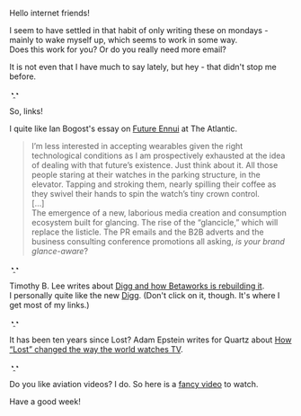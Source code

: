 Hello internet friends!

I seem to have settled in that habit of only writing these on mondays - mainly to wake myself up, which seems to work in some way.  
Does this work for you? Or do you really need more email?

It is not even that I have much to say lately, but hey - that didn't stop me before.

◔̯◔

So, links!

I quite like Ian Bogost's essay on [Future Ennui](http://www.theatlantic.com/technology/archive/2014/09/future-ennui/380099/?single_page=true) at The Atlantic.

> I’m less interested in accepting wearables given the right technological conditions as I am prospectively exhausted at the idea of dealing with that future’s existence. Just think about it. All those people staring at their watches in the parking structure, in the elevator. Tapping and stroking them, nearly spilling their coffee as they swivel their hands to spin the watch’s tiny crown control.  
	[…]  
	The emergence of a new, laborious media creation and consumption ecosystem built for glancing. The rise of the “glancicle,” which will replace the listicle. The PR emails and the B2B adverts and the business consulting conference promotions all asking, *is your brand glance-aware*?
	
◔̯◔

Timothy B. Lee writes about [Digg and how Betaworks is rebuilding it](http://www.vox.com/2014/9/18/6154205/how-digg-was-rebuilt-betaworks).  
I personally quite like the new [Digg](http://digg.com/).  (Don't click on it, though. It's where I get most of my links.)

◔̯◔

It has been ten years since Lost? Adam Epstein writes for Quartz about [How “Lost” changed the way the world watches TV](http://qz.com/267903/how-lost-changed-the-way-the-world-watches-tv/).

◔̯◔

Do you like aviation videos? I do. So here is a [fancy video](https://www.youtube.com/watch?v=dbJlcKDjTSA) to watch.

Have a good week!